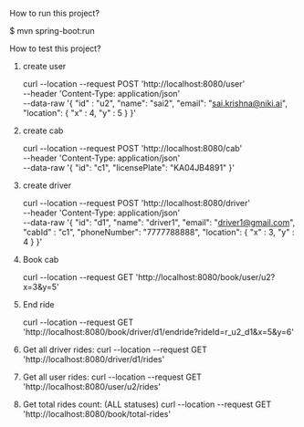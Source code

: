 How to run this project?

  $ mvn spring-boot:run


How to test this project?

1. create user

	curl --location --request POST 'http://localhost:8080/user' \
	--header 'Content-Type: application/json' \
	--data-raw '{
	    "id" : "u2",
	    "name": "sai2",
	    "email": "sai.krishna@niki.ai",
	    "location": {
	        "x" : 4,
	        "y" : 5
	    }
	}'  



2. create cab

	curl --location --request POST 'http://localhost:8080/cab' \
	--header 'Content-Type: application/json' \
	--data-raw '{
	    "id": "c1",
	    "licensePlate": "KA04JB4891"
	}'


3. create driver

	curl --location --request POST 'http://localhost:8080/driver' \
	--header 'Content-Type: application/json' \
	--data-raw '{
	    "id": "d1",
	    "name": "driver1",
	    "email": "driver1@gmail.com",
	    "cabId" : "c1",
	    "phoneNumber": "7777788888",
	    "location": {
	        "x" : 3,
	        "y" : 4
	    }
	}'


4. Book cab

	curl --location --request GET 'http://localhost:8080/book/user/u2?x=3&y=5'

5. End ride
	
	curl --location --request GET 'http://localhost:8080/book/driver/d1/endride?rideId=r_u2_d1&x=5&y=6'


6. Get all driver rides:
	curl --location --request GET 'http://localhost:8080/driver/d1/rides'

7. Get all user rides:
	curl --location --request GET 'http://localhost:8080/user/u2/rides'


8. Get total rides count: (ALL statuses)
	curl --location --request GET 'http://localhost:8080/book/total-rides'


